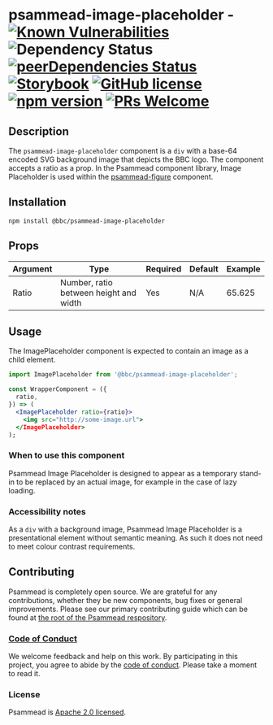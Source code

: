 # psammead-image-placeholder - [![Known Vulnerabilities](https://snyk.io/test/github/bbc/psammead/badge.svg?targetFile=packages%2Fcomponents%2Fpsammead-image-placeholder%2Fpackage.json)](https://snyk.io/test/github/bbc/psammead?targetFile=packages%2Fcomponents%2Fpsammead-image-placeholder%2Fpackage.json) ![Dependency Status](https://david-dm.org/bbc/psammead.svg?path=packages/components/psammead-image-placeholder) [![peerDependencies Status](https://david-dm.org/bbc/psammead/peer-status.svg?path=packages/components/psammead-image-placeholder)](https://david-dm.org/bbc/psammead?path=packages/components/psammead-image-placeholder&type=peer) [![Storybook](https://raw.githubusercontent.com/storybooks/brand/master/badge/badge-storybook.svg?sanitize=true)](https://bbc.github.io/psammead/?path=/story/imageplaceholder--16x9-image-placeholder) [![GitHub license](https://img.shields.io/badge/license-Apache%202.0-blue.svg)](https://github.com/bbc/psammead/blob/latest/LICENSE) [![npm version](https://img.shields.io/npm/v/@bbc/psammead-image-placeholder.svg)](https://www.npmjs.com/package/@bbc/psammead-image-placeholder) [![PRs Welcome](https://img.shields.io/badge/PRs-welcome-brightgreen.svg)](https://github.com/bbc/psammead/blob/latest/CONTRIBUTING.md)

## Description

The `psammead-image-placeholder` component is a `div` with a base-64 encoded SVG background image that depicts the BBC logo. The component accepts a ratio as a prop. In the Psammead component library, Image Placeholder is used within the [psammead-figure](https://github.com/bbc/psammead/tree/latest/packages/components/psammead-figure) component.

## Installation

`npm install @bbc/psammead-image-placeholder`

## Props

| Argument | Type                                   | Required | Default | Example |
| -------- | -------------------------------------- | -------- | ------- | ------- |
| Ratio    | Number, ratio between height and width | Yes      | N/A     | 65.625  |

## Usage

The ImagePlaceholder component is expected to contain an image as a child element.

```jsx
import ImagePlaceholder from '@bbc/psammead-image-placeholder';

const WrapperComponent = ({
  ratio,
}) => (
  <ImagePlaceholder ratio={ratio}>
    <img src="http://some-image.url">
  </ImagePlaceholder>
);
```

### When to use this component

Psammead Image Placeholder is designed to appear as a temporary stand-in to be replaced by an actual image, for example in the case of lazy loading.

<!-- ### When not to use this component -->

### Accessibility notes

As a `div` with a background image, Psammead Image Placeholder is a presentational element without semantic meaning. As such it does not need to meet colour contrast requirements.

<!-- ## Roadmap -->

## Contributing

Psammead is completely open source. We are grateful for any contributions, whether they be new components, bug fixes or general improvements. Please see our primary contributing guide which can be found at [the root of the Psammead respository](https://github.com/bbc/psammead/blob/latest/CONTRIBUTING.md).

### [Code of Conduct](https://github.com/bbc/psammead/blob/latest/CODE_OF_CONDUCT.md)

We welcome feedback and help on this work. By participating in this project, you agree to abide by the [code of conduct](https://github.com/bbc/psammead/blob/latest/CODE_OF_CONDUCT.md). Please take a moment to read it.

### License

Psammead is [Apache 2.0 licensed](https://github.com/bbc/psammead/blob/latest/LICENSE).
